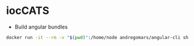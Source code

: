 # iocCATS

* Build angular bundles
```bash
docker run -it --rm -v "$(pwd)":/home/node andregomars/angular-cli sh
```
